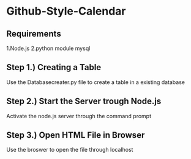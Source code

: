 # Github-Style-Calendar

## Requirements
1.Node.js 
2.python module mysql

## Step 1.) Creating a Table
Use the Databasecreater.py file to create a table in a existing database

## Step 2.) Start the Server trough Node.js
Activate the node.js server through the command prompt

## Step 3.) Open HTML File in Browser
Use the broswer to open the file through localhost
